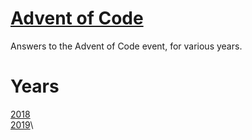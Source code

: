 # [Advent of Code](https://adventofcode.com/)

Answers to the Advent of Code event, for various years.

# Years

[2018](2018/)\
[2019](2019/)\

